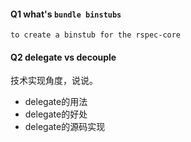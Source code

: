 #### Q1 what's `bundle binstubs` 

    to create a binstub for the rspec-core
    
#### Q2 delegate vs decouple

技术实现角度，说说。 

* delegate的用法
* delegate的好处
* delegate的源码实现
